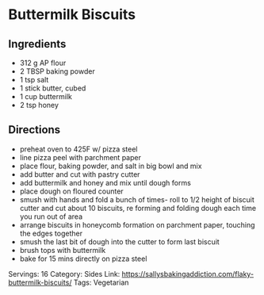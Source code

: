 # Buttermilk Biscuits
## Ingredients
- 312 g AP flour
- 2 TBSP baking powder
- 1 tsp salt
- 1 stick butter, cubed
- 1 cup buttermilk
- 2 tsp honey
## Directions
- preheat oven to 425F w/ pizza steel
- line pizza peel with parchment paper
- place flour, baking powder, and salt in big bowl and mix
- add butter and cut with pastry cutter
- add buttermilk and honey and mix until dough forms
- place dough on floured counter
- smush with hands and fold a bunch of times- roll to 1/2 height of biscuit cutter and cut about 10 biscuits, re forming and folding dough each time you run out of area
- arrange biscuits in honeycomb formation on parchment paper, touching the edges together
- smush the last bit of dough into the cutter to form last biscuit
- brush tops with buttermilk
- bake for 15 mins directly on pizza steel

Servings: 16
Category: Sides
Link: https://sallysbakingaddiction.com/flaky-buttermilk-biscuits/
Tags: Vegetarian
